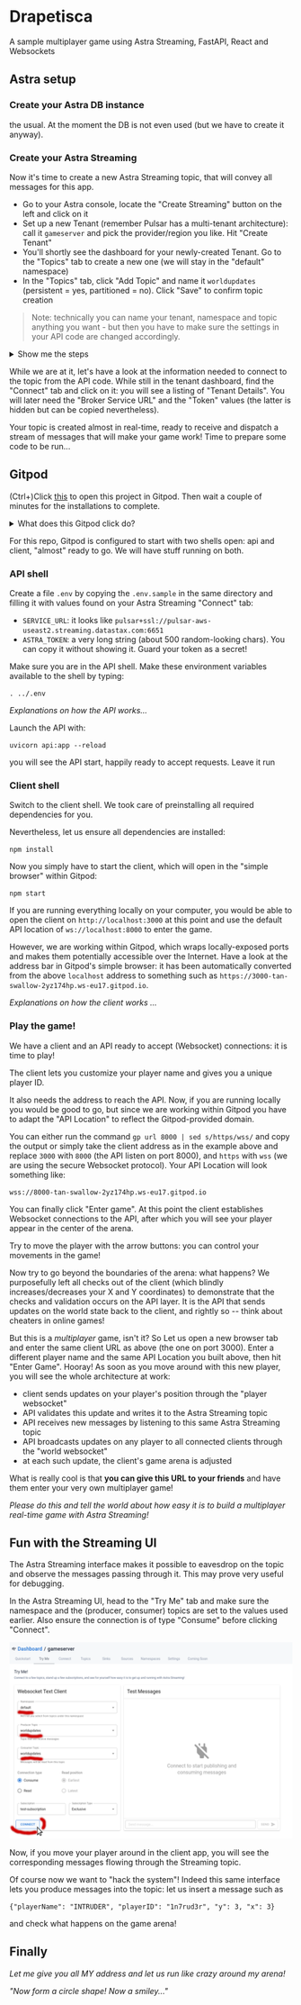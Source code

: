 # Drapetisca

A sample multiplayer game using Astra Streaming, FastAPI, React and Websockets

## Astra setup

### Create your Astra DB instance

the usual. At the moment the DB is not even used (but we have to create it anyway).

### Create your Astra Streaming

Now it's time to create a new Astra Streaming topic, that will convey all messages
for this app.

- Go to your Astra console, locate the "Create Streaming" button on the left and click on it
- Set up a new Tenant (remember Pulsar has a multi-tenant architecture): call it `gameserver` and pick the provider/region you like. Hit "Create Tenant"
- You'll shortly see the dashboard for your newly-created Tenant. Go to the "Topics" tab to create a new one (we will stay in the "default" namespace)
- In the "Topics" tab, click "Add Topic" and name it `worldupdates` (persistent = yes, partitioned = no). Click "Save" to confirm topic creation

> Note: technically you can name your tenant, namespace and topic anything you want - but then you have to make sure the settings in your API code are changed accordingly.

<details><summary>Show me the steps</summary>
    <img src="https://github.com/hemidactylus/drapetisca/raw/main/images/astra_create_streaming_topic.gif?raw=true" />
</details>

While we are at it, let's have a look at the information needed to connect to the topic
from the API code. While still in the tenant dashboard, find the "Connect" tab and click on it: you will see a listing of "Tenant Details".
You will later need the "Broker Service URL" and the "Token" values (the latter is hidden but can be copied nevertheless).

Your topic is created almost in real-time, ready to receive and dispatch a stream of messages that will make your game work!
Time to prepare some code to be run...

## Gitpod

(Ctrl+)Click [this](https://gitpod.io/#https://github.com/hemidactylus/drapetisca)
to open this project in Gitpod. Then wait a couple of minutes for the
installations to complete.

<details><summary>What does this Gitpod click do?</summary>

- An IDE is started on a virtual machine in the cloud
- this repo is cloned there
- some initialization scripts are run (mainly dependencies are installed)
- you can work there, edit files, run commands in the console, use an internal browser, etc.

</details>

For this repo, Gitpod is configured to start with two shells open:
api and client, "almost" ready to go. We will have stuff running on both.

### API shell

Create a file `.env` by copying the `.env.sample` in the same directory and filling it with values found
on your Astra Streaming "Connect" tab:

- `SERVICE_URL`: it looks like `pulsar+ssl://pulsar-aws-useast2.streaming.datastax.com:6651`
- `ASTRA_TOKEN`: a very long string (about 500 random-looking chars). You can copy it without showing it. Guard your token as a secret!

Make sure you are in the API shell.
Make these environment variables available to the shell by typing:

    . ../.env

_Explanations on how the API works..._

Launch the API with:

    uvicorn api:app --reload

you will see the API start, happily ready to accept requests. Leave it run

### Client shell

Switch to the client shell. We took care of preinstalling all required dependencies for you.

Nevertheless, let us ensure all dependencies are installed:

    npm install

Now you simply have to start the client, which will open in the "simple browser" within Gitpod:

    npm start

If you are running everything locally on your computer, you would be able
to open the client on `http://localhost:3000` at this point and use the
default API location of `ws://localhost:8000` to enter the game.

However, we are working within Gitpod, which wraps locally-exposed ports
and makes them potentially accessible over the Internet.
Have a look at the address bar
in Gitpod's simple browser: it has been automatically converted from the
above `localhost` address to something such as
`https://3000-tan-swallow-2yz174hp.ws-eu17.gitpod.io`.

_Explanations on how the client works ..._

### Play the game!

We have a client and an API ready to accept (Websocket) connections:
it is time to play!

The client lets you customize your player name and gives you a unique player ID.

It also needs the address to reach the API. Now, if you are running locally you
would be good to go, but since we are working within Gitpod you have to adapt
the "API Location" to reflect the Gitpod-provided domain.

You can either run the command `gp url 8000 | sed s/https/wss/` and copy
the output or simply take the client address as in the example above and replace
`3000` with `8000` (the API listen on port 8000), and `https` with `wss`
(we are using the secure Websocket protocol). Your API Location will look
something like:

    wss://8000-tan-swallow-2yz174hp.ws-eu17.gitpod.io

You can finally click "Enter game". At this point the client establishes
Websocket connections to the API, after which you will see your player appear
in the center of the arena.

Try to move the player with the arrow buttons: you can control your movements
in the game!

Now try to go beyond the boundaries of the arena: what happens? We purposefully
left all checks out of the client (which blindly increases/decreases your X and Y
coordinates) to demonstrate that the checks and validation occurs on the API layer.
It is the API that sends updates on the world state back to the client, and
rightly so -- think about cheaters in online games!

But this is a _multiplayer_ game, isn't it? So Let us open a new
browser tab and enter the same client URL as above (the one on port 3000).
Enter a different player name and the same API Location you built above, then
hit "Enter Game". Hooray! As soon as you move around with this new player,
you will see the whole architecture at work:

- client sends updates on your player's position through the "player websocket"
- API validates this update and writes it to the Astra Streaming topic
- API receives new messages by listening to this same Astra Streaming topic
- API broadcasts updates on any player to all connected clients through the "world websocket"
- at each such update, the client's game arena is adjusted

What is really cool is that **you can give this URL to your friends** and have them
enter your very own multiplayer game!

_Please do this and tell the world about how easy it is to build a multiplayer real-time
game with Astra Streaming!_

## Fun with the Streaming UI

The Astra Streaming interface makes it possible to eavesdrop on the topic and
observe the messages passing through it. This may prove very useful for
debugging.

In the Astra Streaming UI, head to the "Try Me" tab and make sure the namespace
and the (producer, consumer) topics are set to the values used earlier. Also
ensure the connection is of type "Consume" before clicking "Connect".

![astra-ui-topic-connection](images/eavesdrop-marked.png)

Now, if you move your player around in the client app, you will see the
corresponding messages flowing through the Streaming topic.

Of course now we want to "hack the system"! Indeed this same interface lets
you produce messages into the topic: let us insert a message such as

    {"playerName": "INTRUDER", "playerID": "1n7rud3r", "y": 3, "x": 3}

and check what happens on the game arena!

## Finally

_Let me give you all MY address and let us run like crazy around my arena!_

_"Now form a circle shape! Now a smiley..."_
